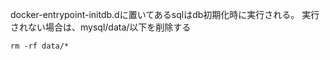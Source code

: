 docker-entrypoint-initdb.dに置いてあるsqlはdb初期化時に実行される。
実行されない場合は、mysql/data/以下を削除する

```
rm -rf data/*
```